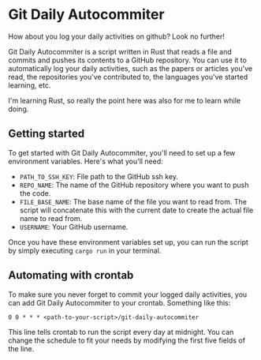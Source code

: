 # Git Daily Autocommiter
How about you log your daily activities on github? Look no further!

Git Daily Autocommiter is a script written in Rust that reads a file and commits and pushes its contents to a GitHub repository. You can use it to automatically log your daily activities, such as the papers or articles you've read, the repositories you've contributed to, the languages you've started learning, etc.

I'm learning Rust, so really the point here was also for me to learn while doing.

## Getting started
To get started with Git Daily Autocommiter, you'll need to set up a few environment variables. Here's what you'll need:

- `PATH_TO_SSH_KEY`: File path to the GitHub ssh key. 
- `REPO_NAME`: The name of the GitHub repository where you want to push the code.
- `FILE_BASE_NAME`: The base name of the file you want to read from. The script will concatenate this with the current date to create the actual file name to read from.
- `USERNAME`: Your GitHub username.

Once you have these environment variables set up, you can run the script by simply executing `cargo run` in your terminal.

## Automating with crontab
To make sure you never forget to commit your logged daily activities, you can add Git Daily Autocommiter to your crontab. Something like this:

```
0 0 * * * <path-to-your-script>/git-daily-autocommiter
```

This line tells crontab to run the script every day at midnight. You can change the schedule to fit your needs by modifying the first five fields of the line.
